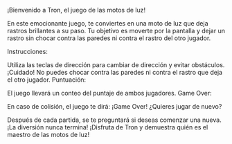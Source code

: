 
¡Bienvenido a Tron, el juego de las motos de luz!

En este emocionante juego, te conviertes en una moto de luz que deja rastros brillantes a su paso. Tu objetivo es moverte por la pantalla y dejar un rastro sin chocar contra las paredes ni contra el rastro del otro jugador.

Instrucciones:

Utiliza las teclas de dirección para cambiar de dirección y evitar obstáculos.
¡Cuidado! No puedes chocar contra las paredes ni contra el rastro que deja el otro jugador.
Puntuación:

El juego llevará un conteo del puntaje de ambos jugadores.
Game Over:

En caso de colisión, el juego te dirá: ¡Game Over!
¿Quieres jugar de nuevo?

Después de cada partida, se te preguntará si deseas comenzar una nueva. ¡La diversión nunca termina!
¡Disfruta de Tron y demuestra quién es el maestro de las motos de luz!

